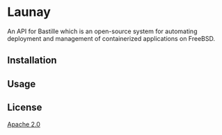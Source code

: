 # Launay
An API for Bastille which is an open-source system for automating deployment and management of containerized applications on FreeBSD.

## Installation

## Usage

## License
[Apache 2.0](http://www.apache.org/licenses/)
